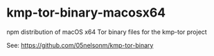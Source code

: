 # kmp-tor-binary-macosx64

npm distribution of macOS x64 Tor binary files for the kmp-tor project

See: https://github.com/05nelsonm/kmp-tor-binary
